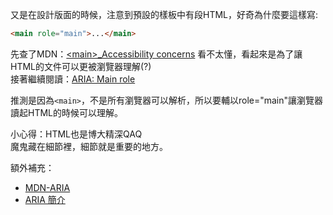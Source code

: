 又是在設計版面的時候，注意到預設的樣板中有段HTML，好奇為什麼要這樣寫:  
```html
<main role="main">...</main>
```

先查了MDN：[\<main\>_Accessibility concerns](https://developer.mozilla.org/en-US/docs/Web/HTML/Element/main#Accessibility_concerns)
看不太懂，看起來是為了讓HTML的文件可以更被瀏覽器理解(?)    
接著繼續閱讀：[ARIA: Main role](https://developer.mozilla.org/en-US/docs/Web/Accessibility/ARIA/Roles/Main_role)  
  
推測是因為<code>\<main\></code>，不是所有瀏覽器可以解析，所以要輔以role="main"讓瀏覽器讀起HTML的時候可以理解。  
  
  
小心得：HTML也是博大精深QAQ  
魔鬼藏在細節裡，細節就是重要的地方。  
  
額外補充：  
* [MDN-ARIA](https://developer.mozilla.org/en-US/docs/Web/Accessibility/ARIA)
* [ARIA 簡介](https://developers.google.com/web/fundamentals/accessibility/semantics-aria?hl=zh-tw)